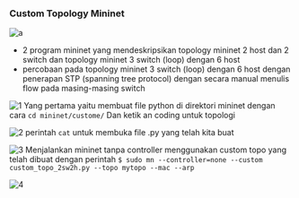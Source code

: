 ###  Custom Topology Mininet
![a](https://user-images.githubusercontent.com/64295717/172503174-e595fa11-1526-47ea-b60c-ca7cc727eb0d.PNG)
- 2 program mininet yang mendeskripsikan topology mininet 2 host dan 2 switch dan topology mininet 3 switch (loop) dengan 6 host
- percobaan pada topology mininet 3 switch (loop) dengan 6 host dengan penerapan STP (spanning tree protocol) dengan secara manual menulis flow pada masing-masing switch

![1](https://user-images.githubusercontent.com/64295717/172504193-c448602e-e757-4983-ab95-23dc16797569.PNG)
Yang pertama yaitu membuat file python di direktori mininet dengan cara `cd mininet/custome/`
Dan ketik an coding untuk topologi

![2](https://user-images.githubusercontent.com/64295717/172504314-6e29fec7-9ba3-4798-9086-66f01a3e2037.PNG)
perintah `cat` untuk membuka file .py yang telah kita buat

![3](https://user-images.githubusercontent.com/64295717/172504420-ed3f09ec-445b-43ad-815b-3951f4e5a1fa.PNG)
Menjalankan mininet tanpa controller menggunakan custom topo yang telah dibuat 
dengan perintah ``` $ sudo mn --controller=none --custom custom_topo_2sw2h.py --topo mytopo --mac --arp ```

![4](https://user-images.githubusercontent.com/64295717/172504609-5ecddfa9-8a5e-473d-90b7-d9254202bd8c.PNG)

